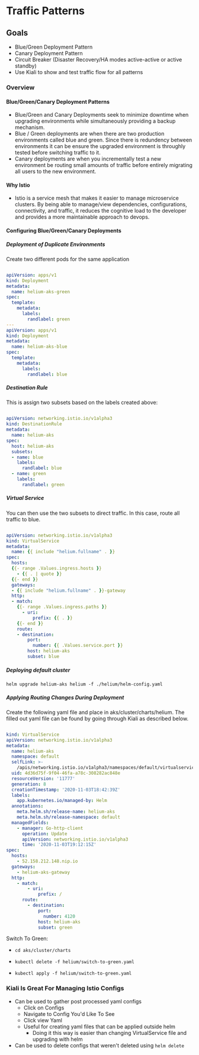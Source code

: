 # Traffic Patterns

## Goals

- Blue/Green Deployment Pattern​
- Canary Deployment Pattern​
- Circuit Breaker (Disaster Recovery/HA modes active-active or active standby)​
- Use Kiali to show and test traffic flow for all patterns​

### Overview

#### Blue/Green/Canary Deployment Patterns

- Blue/Green and Canary Deployments seek to minimize downtime when upgrading environments while simultaneously providing a backup mechanism.
- Blue / Green deployments are when there are two production environments called blue and green. Since there is redundency between environments it can be ensure the upgraded environment is throughly tested before switching traffic to it.
- Canary deployments are when you incrementally test a new environment be routing small amounts of traffic before entirely migrating all users to the new environment.

#### Why Istio

- Istio is a service mesh that makes it easier to manage microservice clusters. By being able to manage/view dependencies, configurations, connectivity, and traffic, it reduces the cognitive load to the developer and provides a more maintainable approach to devops.

#### Configuring Blue/Green/Canary Deployments

##### Deployment of Duplicate Environments

Create two different pods for the same application

```yaml

apiVersion: apps/v1
kind: Deployment
metadata:
  name: helium-aks-green
spec:
  template:
    metadata:
      labels:
        randlabel: green
---
apiVersion: apps/v1
kind: Deployment
metadata:
  name: helium-aks-blue
spec:
  template:
    metadata:
      labels:
        randlabel: blue

```

##### Destination Rule

This is assign two subsets based on the labels created above:

```yaml

apiVersion: networking.istio.io/v1alpha3
kind: DestinationRule
metadata:
  name: helium-aks
spec:
  host: helium-aks
  subsets:
  - name: blue
    labels:
      randlabel: blue
  - name: green
    labels:
      randlabel: green

```

##### Virtual Service

You can then use the two subsets to direct traffic. In this case, route all traffic to blue.

```yaml

apiVersion: networking.istio.io/v1alpha3
kind: VirtualService
metadata:
  name: {{ include "helium.fullname" . }}
spec:
  hosts: 
  {{- range .Values.ingress.hosts }}
    - {{ . | quote }}
  {{- end }}
  gateways:
  - {{ include "helium.fullname" . }}-gateway
  http:
  - match: 
    {{- range .Values.ingress.paths }}
      - uri:
          prefix: {{ . }}
    {{- end }}
    route:
    - destination:
        port:
          number: {{ .Values.service.port }}
        host: helium-aks
        subset: blue

```

##### Deploying default cluster

`helm upgrade helium-aks helium -f ./helium/helm-config.yaml`

##### Applying Routing Changes During Deployment

Create the following yaml file and place in aks/cluster/charts/helium. The filled out yaml file can be found by going through Kiali as described below.

```yaml

kind: VirtualService
apiVersion: networking.istio.io/v1alpha3
metadata:
  name: helium-aks
  namespace: default
  selfLink: >-
    /apis/networking.istio.io/v1alpha3/namespaces/default/virtualservices/helium-aks
  uid: 4d36d75f-9f04-46fa-a78c-308282ac848e
  resourceVersion: '11777'
  generation: 8
  creationTimestamp: '2020-11-03T18:42:39Z'
  labels:
    app.kubernetes.io/managed-by: Helm
  annotations:
    meta.helm.sh/release-name: helium-aks
    meta.helm.sh/release-namespace: default
  managedFields:
    - manager: Go-http-client
      operation: Update
      apiVersion: networking.istio.io/v1alpha3
      time: '2020-11-03T19:12:15Z'
spec:
  hosts:
    - 52.158.212.148.nip.io
  gateways:
    - helium-aks-gateway
  http:
    - match:
        - uri:
            prefix: /
      route:
        - destination:
            port:
              number: 4120
            host: helium-aks
            subset: green


```

Switch To Green:

- `cd aks/cluster/charts`

- `kubectl delete -f helium/switch-to-green.yaml`

- `kubectl apply -f helium/switch-to-green.yaml`

### Kiali Is Great For Managing Istio Configs

- Can be used to gather post processed yaml configs
  - Click on Configs
  - Navigate to Config You'd Like To See
  - Click view Yaml
  - Useful for creating yaml files that can be applied outside helm
    - Doing it this way is easier than changing VirtualService file and upgrading with helm
- Can be used to delete configs that weren't deleted using `helm delete`
